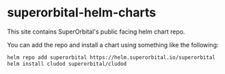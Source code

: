 # superorbital-helm-charts

This site contains SuperOrbital's public facing helm chart repo.

You can add the repo and install a chart using something like the following:

```sh
helm repo add superorbital https://helm.superorbital.io/superorbital
helm install cludod superorbital/cludod
```
